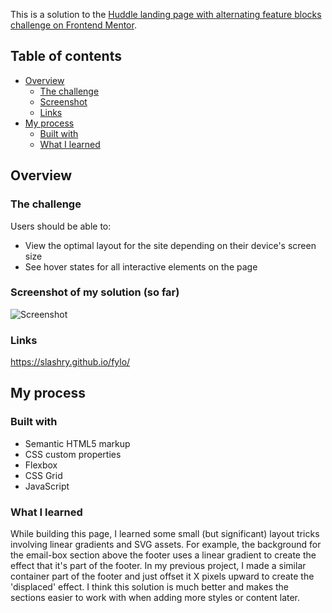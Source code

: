 This is a solution to the [Huddle landing page with alternating feature blocks challenge on Frontend Mentor](https://www.frontendmentor.io/challenges/huddle-landing-page-with-alternating-feature-blocks-5ca5f5981e82137ec91a5100).

## Table of contents

- [Overview](#overview)
  - [The challenge](#the-challenge)
  - [Screenshot](#screenshot)
  - [Links](#links)
- [My process](#my-process)
  - [Built with](#built-with)
  - [What I learned](#what-i-learned)

## Overview

### The challenge

Users should be able to:

- View the optimal layout for the site depending on their device's screen size
- See hover states for all interactive elements on the page

### Screenshot of my solution (so far)

![Screenshot](https://i.imgur.com/KLADhY6.png)

### Links

https://slashry.github.io/fylo/

## My process

### Built with

- Semantic HTML5 markup
- CSS custom properties
- Flexbox
- CSS Grid
- JavaScript

### What I learned

While building this page, I learned some small (but significant) layout tricks involving linear gradients and SVG assets. For example, the background for the email-box section above the footer uses a linear gradient to create the effect that it's part of the footer. In my previous project, I made a similar container part of the footer and just offset it X pixels upward to create the 'displaced' effect. I think this solution is much better and makes the sections easier to work with when adding more styles or content later.
